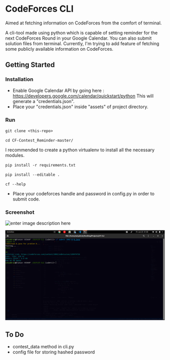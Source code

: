 


# CodeForces CLI
Aimed at fetching information on CodeForces from the comfort of terminal.

A cli-tool made using python which is capable of setting reminder for the next CodeForces Round in your Google Calendar. You can also submit solution files from terminal. Currently, I'm trying to add feature of fetching some publicly available information on CodeForces.


## Getting Started

### Installation

* Enable Google Calendar API by going here : https://developers.google.com/calendar/quickstart/python
This will generate a "credentials.json".
* Place your "credentials.json" inside "assets" of project directory.


### Run
```
git clone <this-repo>
```
```
cd CF-Contest_Reminder-master/
```

I recommended to create a python virtualenv to install all the necessary modules.
```
pip install -r requirements.txt
```
```
pip install --editable .
```
```
cf --help
```
* Place your codeforces handle and password in config.py in order to submit code.

### Screenshot
![enter image description here](https://github.com/satyap54/CF-Contest_Reminder/blob/master/assets/CF-Cli-v2.png?raw=true)

![enter image description here](https://github.com/satyap54/CF-CLI/blob/master/assets/Screenshot%20from%202021-06-25%2001-00-29.png)
## To Do

 - contest_data method in cli.py
 - config file for storing hashed password
